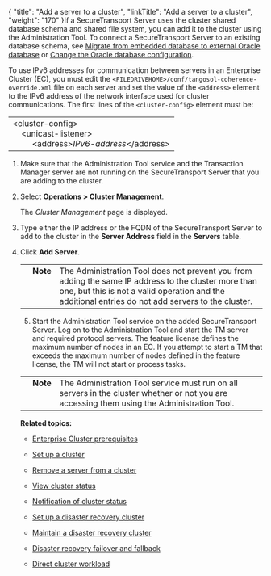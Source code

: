 {
    "title": "Add a server to a cluster",
    "linkTitle": "Add a server to a cluster",
    "weight": "170"
}If a SecureTransport Server uses the cluster shared database schema and shared file system, you can add it to the cluster using the Administration Tool. To connect a SecureTransport Server to an existing database schema, see [Migrate from embedded database to external Oracle database](../../../c_st_setup/c_st_database/t_st_database) or [Change the Oracle database configuration](../../../c_st_setup/c_st_database/t_st_oracle).

To use IPv6 addresses for communication between servers in an Enterprise Cluster (EC), you must edit the `<FILEDRIVEHOME>/conf/tangosol-coherence-override.xml` file on each server and set the value of the `<address>` element to the IPv6 address of the network interface used for cluster communications. The first lines of the `<cluster-config>` element must be:

<table cellspacing="0">
   <col/>
   <tbody>
      <tr>
         <td>&lt;cluster-config&gt;<br/>    &lt;unicast-listener&gt;<br/>              &lt;address&gt;<em>IPv6-address</em>&lt;/address&gt;         </td>
      </tr>
   </tbody>
</table>

1.  Make sure that the Administration Tool service and the Transaction Manager server are not running on the SecureTransport Server that you are adding to the cluster.

2.  Select **Operations > Cluster Management**.  
    The *Cluster Management* page is displayed.

3.  Type either the IP address or the FQDN of the SecureTransport Server to add to the cluster in the **Server Address** field in the **Servers** table.

4.  Click **Add Server**.  
    

    <table cellpadding="0" cellspacing="0">
   <col/>
   <col/>
   <col/>
      <tr>
         <td valign="top">         </td>
         <td valign="top"><span><b>Note</b></span>
         </td>
         <td data-mc-autonum="&lt;b&gt;Note&lt;/b&gt;" valign="top">The Administration Tool does not prevent you from adding the same IP address to the cluster more than one, but this is not a valid operation and the additional entries do not add servers to the cluster.         </td>
      </tr>
</table>

5.  Start the Administration Tool service on the added SecureTransport Server. Log on to the Administration Tool and start the TM server and required protocol servers. The feature license defines the maximum number of nodes in an EC. If you attempt to start a TM that exceeds the maximum number of nodes defined in the feature license, the TM will not start or process tasks.

<table cellpadding="0" cellspacing="0">
   <col/>
   <col/>
   <col/>
      <tr>
         <td valign="top">         </td>
         <td valign="top"><span><b>Note</b></span>
         </td>
         <td data-mc-autonum="&lt;b&gt;Note&lt;/b&gt;" valign="top">The Administration Tool service must run on all servers in the cluster whether or not you are accessing them using the Administration Tool.         </td>
      </tr>
</table>

**Related topics:**

-   [Enterprise Cluster prerequisites](../c_st_cluster_prerequisites)
-   [Set up a cluster](../t_st_setup_cluster)
-   [Remove a server from a cluster](../t_st_remove_server_from_cluster)
-   [View cluster status](../t_st_view_cluster_status)
-   [Notification of cluster status](../t_st_notification_of_cluster_status)
-   [Set up a disaster recovery cluster](../t_st_setup_disaster_recovery_cluster)
-   [Maintain a disaster recovery cluster](../t_st_maintain_disaster_recovery_cluster)
-   [Disaster recovery failover and fallback](../t_st_dr_failover_fallback)
-   [Direct cluster workload](../t_st_direct_cluster_workload)
